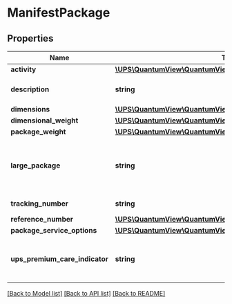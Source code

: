# ManifestPackage

## Properties
Name | Type | Description | Notes
------------ | ------------- | ------------- | -------------
**activity** | [**\UPS\QuantumView\QuantumView\PackageActivity[]**](PackageActivity.md) |  | [optional] 
**description** | **string** | Description of package merchandise. | [optional] 
**dimensions** | [**\UPS\QuantumView\QuantumView\PackageDimensions**](PackageDimensions.md) |  | [optional] 
**dimensional_weight** | [**\UPS\QuantumView\QuantumView\PackageDimensionalWeight**](PackageDimensionalWeight.md) |  | [optional] 
**package_weight** | [**\UPS\QuantumView\QuantumView\PackagePackageWeight**](PackagePackageWeight.md) |  | [optional] 
**large_package** | **string** | Values for LargePackage are:1 - Oversize 1,� 2 - Oversize 2,� 4 - Large package | [optional] 
**tracking_number** | **string** | Package&#x27;s tracking number. | [optional] 
**reference_number** | [**\UPS\QuantumView\QuantumView\PackageReferenceNumber**](PackageReferenceNumber.md) |  | [optional] 
**package_service_options** | [**\UPS\QuantumView\QuantumView\PackagePackageServiceOptions**](PackagePackageServiceOptions.md) |  | [optional] 
**ups_premium_care_indicator** | **string** | Presence of the tag indicates UPSPremiumCare applies to this package | [optional] 

[[Back to Model list]](../../README.md#documentation-for-models) [[Back to API list]](../../README.md#documentation-for-api-endpoints) [[Back to README]](../../README.md)

